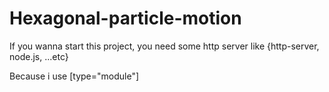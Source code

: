 # Hexagonal-particle-motion
If you wanna start this project, you need some http server like {http-server, node.js, ...etc}

Because i use [type="module"] 
